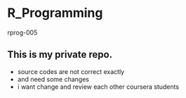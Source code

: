 R_Programming
=============

rprog-005

## This is my private repo.

* source codes are not correct exactly
* and need some changes
* i want change and review each other coursera students
